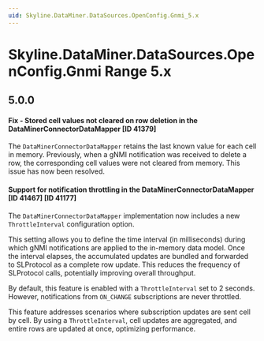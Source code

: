 ```yaml
---
uid: Skyline.DataMiner.DataSources.OpenConfig.Gnmi_5.x
---
```


# Skyline.DataMiner.DataSources.OpenConfig.Gnmi Range 5.x

## 5.0.0

#### Fix - Stored cell values not cleared on row deletion in the DataMinerConnectorDataMapper [ID 41379]

The `DataMinerConnectorDataMapper` retains the last known value for each cell in memory. Previously, when a gNMI notification was received to delete a row, the corresponding cell values were not cleared from memory. This issue has now been resolved.

#### Support for notification throttling in the DataMinerConnectorDataMapper [ID 41467] [ID 41177]

The `DataMinerConnectorDataMapper` implementation now includes a new `ThrottleInterval` configuration option.

This setting allows you to define the time interval (in milliseconds) during which gNMI notifications are applied to the in-memory data model. Once the interval elapses, the accumulated updates are bundled and forwarded to SLProtocol as a complete row update. This reduces the frequency of SLProtocol calls, potentially improving overall throughput.

By default, this feature is enabled with a `ThrottleInterval` set to 2 seconds. However, notifications from `ON_CHANGE` subscriptions are never throttled.

This feature addresses scenarios where subscription updates are sent cell by cell. By using a `ThrottleInterval`, cell updates are aggregated, and entire rows are updated at once, optimizing performance.
